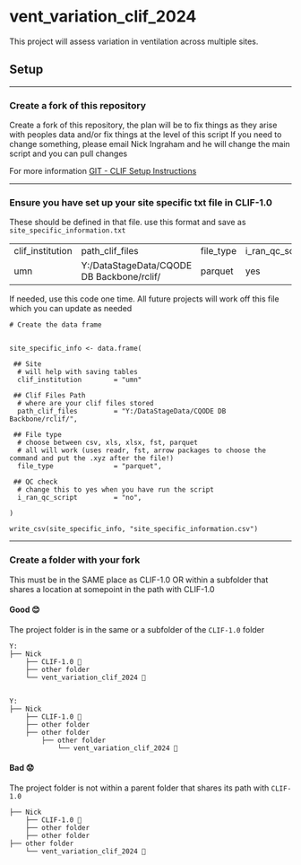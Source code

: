 # vent_variation_clif_2024

This project will assess variation in ventilation across multiple sites.

## Setup

------------------------------------------------------------------------

### Create a fork of this repository

Create a fork of this repository, the plan will be to fix things as they arise with peoples data and/or fix things at the level of this script If you need to change something, please email Nick Ingraham and he will change the main script and you can pull changes

For more information [GIT - CLIF Setup Instructions](https://kaveric.github.io/clif-consortium/posts/github-clif/)

------------------------------------------------------------------------

### Ensure you have set up your site specific txt file in CLIF-1.0

These should be defined in that file. use this format and save as `site_specific_information.txt`

|                  |                                           |           |                 |
|----------------|---------------------------------|----------|-------------|
| clif_institution | path_clif_files                           | file_type | i_ran_qc_script |
| umn              | Y:/DataStageData/CQODE DB Backbone/rclif/ | parquet   | yes             |


If needed, use this code one time. All future projects will work off this file which you can update as needed

```{r}
# Create the data frame
 

site_specific_info <- data.frame(

 ## Site
  # will help with saving tables
  clif_institution        = "umn"
  
 ## Clif Files Path
  # where are your clif files stored
  path_clif_files         = "Y:/DataStageData/CQODE DB Backbone/rclif/",

 ## File type
  # choose between csv, xls, xlsx, fst, parquet 
  # all will work (uses readr, fst, arrow packages to choose the command and put the .xyz after the file!)
  file_type               = "parquet",

 ## QC check
  # change this to yes when you have run the script
  i_ran_qc_script         = "no",

)

write_csv(site_specific_info, "site_specific_information.csv")

```

------------------------------------------------------------------------

### Create a folder with your fork

This must be in the SAME place as CLIF-1.0 OR within a subfolder that shares a location at somepoint in the path with CLIF-1.0

#### Good 😊

The project folder is in the same or a subfolder of the `CLIF-1.0` folder

```         
Y:
├── Nick
    ├── CLIF-1.0 📁
    ├── other folder
    └── vent_variation_clif_2024 📁


Y:
├── Nick
    ├── CLIF-1.0 📁
    ├── other folder
    ├── other folder
        ├── other folder
            └── vent_variation_clif_2024 📁
```

#### Bad 😟

The project folder is not within a parent folder that shares its path with `CLIF-1.0`

```         
├── Nick 
    ├── CLIF-1.0 📁
    ├── other folder
    ├── other folder
├── other folder
    └── vent_variation_clif_2024 📁
```
